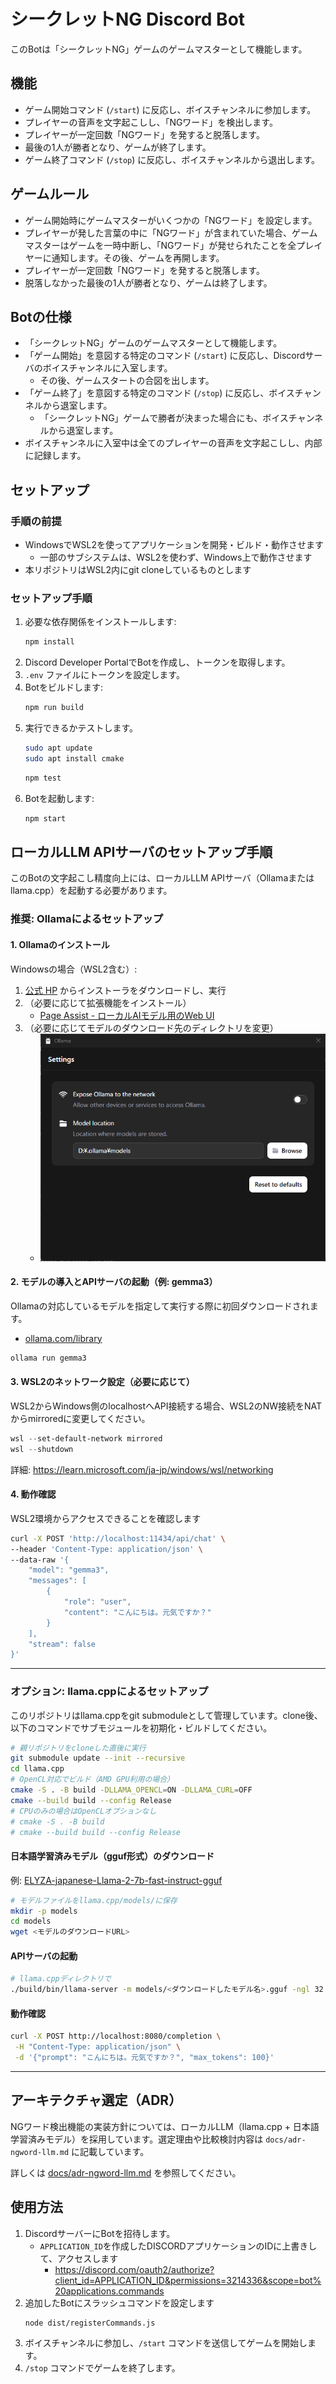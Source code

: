 # シークレットNG Discord Bot

このBotは「シークレットNG」ゲームのゲームマスターとして機能します。

## 機能

- ゲーム開始コマンド (`/start`) に反応し、ボイスチャンネルに参加します。
- プレイヤーの音声を文字起こしし、「NGワード」を検出します。
- プレイヤーが一定回数「NGワード」を発すると脱落します。
- 最後の1人が勝者となり、ゲームが終了します。
- ゲーム終了コマンド (`/stop`) に反応し、ボイスチャンネルから退出します。

## ゲームルール

- ゲーム開始時にゲームマスターがいくつかの「NGワード」を設定します。
- プレイヤーが発した言葉の中に「NGワード」が含まれていた場合、ゲームマスターはゲームを一時中断し、「NGワード」が発せられたことを全プレイヤーに通知します。その後、ゲームを再開します。
- プレイヤーが一定回数「NGワード」を発すると脱落します。
- 脱落しなかった最後の1人が勝者となり、ゲームは終了します。

## Botの仕様

- 「シークレットNG」ゲームのゲームマスターとして機能します。
- 「ゲーム開始」を意図する特定のコマンド (`/start`) に反応し、Discordサーバのボイスチャンネルに入室します。
  - その後、ゲームスタートの合図を出します。
- 「ゲーム終了」を意図する特定のコマンド (`/stop`) に反応し、ボイスチャンネルから退室します。
  - 「シークレットNG」ゲームで勝者が決まった場合にも、ボイスチャンネルから退室します。
- ボイスチャンネルに入室中は全てのプレイヤーの音声を文字起こしし、内部に記録します。

## セットアップ

### 手順の前提

- WindowsでWSL2を使ってアプリケーションを開発・ビルド・動作させます
  - 一部のサブシステムは、WSL2を使わず、Windows上で動作させます
- 本リポジトリはWSL2内にgit cloneしているものとします

### セットアップ手順

1. 必要な依存関係をインストールします:
   ```bash
   npm install
   ```
1. Discord Developer PortalでBotを作成し、トークンを取得します。
1. `.env` ファイルにトークンを設定します。
1. Botをビルドします:
   ```bash
   npm run build
   ```
1. 実行できるかテストします。
   ```bash
   sudo apt update
   sudo apt install cmake
   ```
   ```bash
   npm test
   ```
1. Botを起動します:
   ```bash
   npm start
   ```

## ローカルLLM APIサーバのセットアップ手順

このBotの文字起こし精度向上には、ローカルLLM APIサーバ（Ollamaまたはllama.cpp）を起動する必要があります。

### 推奨: Ollamaによるセットアップ

#### 1. Ollamaのインストール

Windowsの場合（WSL2含む）:

1. [公式 HP](https://ollama.com/download) からインストーラをダウンロードし、実行
1. （必要に応じて拡張機能をインストール）
   - [Page Assist - ローカルAIモデル用のWeb UI](https://chromewebstore.google.com/detail/jfgfiigpkhlkbnfnbobbkinehhfdhndo?utm_source=item-share-cb)
1. （必要に応じてモデルのダウンロード先のディレクトリを変更）
   - ![システムトレイにあるOllamaアイコンからSettingsを表示し、モデルの置き場をDドライブに変更したスクリーンショット](docs/images/ollama_settngs.png)

#### 2. モデルの導入とAPIサーバの起動（例: gemma3）

Ollamaの対応しているモデルを指定して実行する際に初回ダウンロードされます。

- [ollama.com/library](https://ollama.com/library)

```powershell
ollama run gemma3
```

#### 3. WSL2のネットワーク設定（必要に応じて）

WSL2からWindows側のlocalhostへAPI接続する場合、WSL2のNW接続をNATからmirroredに変更してください。

```powershell
wsl --set-default-network mirrored
wsl --shutdown
```

詳細: https://learn.microsoft.com/ja-jp/windows/wsl/networking

#### 4. 動作確認

WSL2環境からアクセスできることを確認します

```bash
curl -X POST 'http://localhost:11434/api/chat' \
--header 'Content-Type: application/json' \
--data-raw '{
    "model": "gemma3",
    "messages": [
        {
            "role": "user",
            "content": "こんにちは。元気ですか？"
        }
    ],
    "stream": false
}'
```

---

### オプション: llama.cppによるセットアップ

このリポジトリはllama.cppをgit submoduleとして管理しています。clone後、以下のコマンドでサブモジュールを初期化・ビルドしてください。

```bash
# 親リポジトリをcloneした直後に実行
git submodule update --init --recursive
cd llama.cpp
# OpenCL対応でビルド（AMD GPU利用の場合）
cmake -S . -B build -DLLAMA_OPENCL=ON -DLLAMA_CURL=OFF
cmake --build build --config Release
# CPUのみの場合はOpenCLオプションなし
# cmake -S . -B build
# cmake --build build --config Release
```

#### 日本語学習済みモデル（gguf形式）のダウンロード

例: [ELYZA-japanese-Llama-2-7b-fast-instruct-gguf](https://huggingface.co/mmnga/ELYZA-japanese-Llama-2-7b-gguf)

```bash
# モデルファイルをllama.cpp/models/に保存
mkdir -p models
cd models
wget <モデルのダウンロードURL>
```

#### APIサーバの起動

```bash
# llama.cppディレクトリで
./build/bin/llama-server -m models/<ダウンロードしたモデル名>.gguf -ngl 32 --port 8080
```

#### 動作確認

```bash
curl -X POST http://localhost:8080/completion \
 -H "Content-Type: application/json" \
 -d '{"prompt": "こんにちは。元気ですか？", "max_tokens": 100}'
```

---

## アーキテクチャ選定（ADR）

NGワード検出機能の実装方針については、ローカルLLM（llama.cpp + 日本語学習済みモデル）を採用しています。選定理由や比較検討内容は `docs/adr-ngword-llm.md` に記載しています。

詳しくは [docs/adr-ngword-llm.md](docs/adr-ngword-llm.md) を参照してください。

## 使用方法

1. DiscordサーバーにBotを招待します。
   - `APPLICATION_ID`を作成したDISCORDアプリケーションのIDに上書きして、アクセスします
     - https://discord.com/oauth2/authorize?client_id=APPLICATION_ID&permissions=3214336&scope=bot%20applications.commands
1. 追加したBotにスラッシュコマンドを設定します
   ```bash
   node dist/registerCommands.js
   ```
1. ボイスチャンネルに参加し、`/start` コマンドを送信してゲームを開始します。
1. `/stop` コマンドでゲームを終了します。

